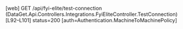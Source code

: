 [web] GET /api/fyi-elite/test-connection  (DataGet.Api.Controllers.Integrations.FyiEliteController.TestConnection)  [L92–L101] status=200 [auth=Authentication.MachineToMachinePolicy]

